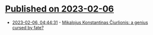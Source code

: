# [Published on 2023-02-06](index.md)

* [2023-02-06, 04:44:31](https://news.ycombinator.com/item?id=34673442) - [Mikalojus Konstantinas Čiurlionis: a genius cursed by fate?](https://blogs.bl.uk/european/2023/02/mikalojus-konstantinas-%C4%8Diurlionis-a-genius-cursed-by-fate.html)
